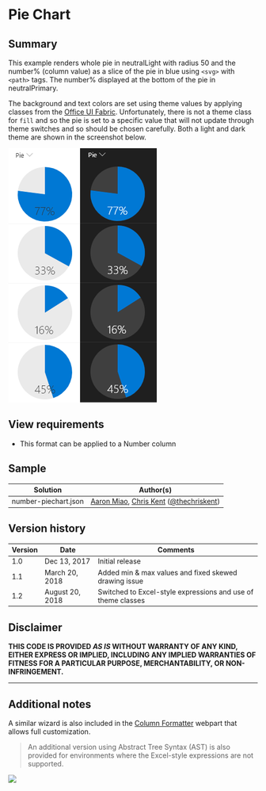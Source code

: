 # Pie Chart

## Summary
This example renders whole pie in neutralLight with radius 50 and the number% (column value) as a slice of the pie in blue using `<svg>` with `<path>` tags. The number% displayed at the bottom of the pie in neutralPrimary.

The background and text colors are set using theme values by applying classes from the [Office UI Fabric](https://developer.microsoft.com/en-us/fabric#/styles/colors). Unfortunately, there is not a theme class for `fill` and so the pie is set to a specific value that will not update through theme switches and so should be chosen carefully. Both a light and dark theme are shown in the screenshot below.

![screenshot of the sample](./assets/screenshot.png)

## View requirements
- This format can be applied to a Number column

## Sample

Solution|Author(s)
--------|---------
number-piechart.json | [Aaron Miao](https://github.com/aaronmi), [Chris Kent](https://github.com/thechriskent) ([@thechriskent](https://twitter.com/thechriskent))

## Version history

Version|Date|Comments
-------|----|--------
1.0|Dec 13, 2017|Initial release
1.1|March 20, 2018|Added min & max values and fixed skewed drawing issue
1.2|August 20, 2018|Switched to Excel-style expressions and use of theme classes

## Disclaimer
**THIS CODE IS PROVIDED *AS IS* WITHOUT WARRANTY OF ANY KIND, EITHER EXPRESS OR IMPLIED, INCLUDING ANY IMPLIED WARRANTIES OF FITNESS FOR A PARTICULAR PURPOSE, MERCHANTABILITY, OR NON-INFRINGEMENT.**

---

## Additional notes

A similar wizard is also included in the [Column Formatter](https://github.com/SharePoint/sp-dev-solutions/blob/master/solutions/ColumnFormatter/README.md) webpart that allows full customization.

> An additional version using Abstract Tree Syntax (AST) is also provided for environments where the Excel-style expressions are not supported.

<img src="https://pnptelemetry.azurewebsites.net/list-formatting/column-samples/number-piechart" />